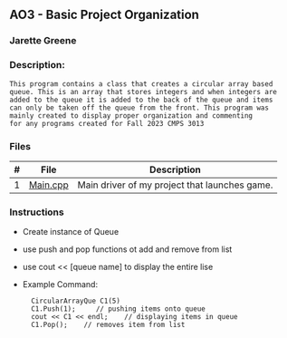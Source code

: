 ## AO3 - Basic Project Organization
### Jarette Greene
### Description:

    This program contains a class that creates a circular array based 
    queue. This is an array that stores integers and when integers are
    added to the queue it is added to the back of the queue and items 
    can only be taken off the queue from the front. This program was 
    mainly created to display proper organization and commenting 
    for any programs created for Fall 2023 CMPS 3013

### Files

|   #   | File             | Description                                        |
| :---: | ---------------  | -------------------------------------------------- |
|   1   | [Main.cpp](https://github.com/Jarette/3013--Algorithms--Greene/blob/main/Assignment/A03/main.cpp)| Main driver of my project that launches game.      |


### Instructions

- Create instance of Queue 
- use push and pop functions ot add and remove from list
- use cout << [queue name] to display the entire lise 

- Example Command:

        CircularArrayQue C1(5)
        C1.Push(1);     // pushing items onto queue
        cout << C1 << endl;    // displaying items in queue
        C1.Pop();    // removes item from list
